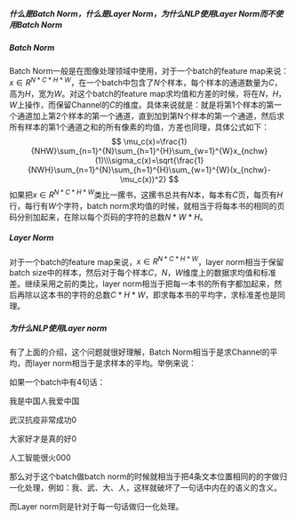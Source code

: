 ##### 什么是Batch Norm，什么是Layer Norm，为什么NLP使用Layer Norm而不使用Batch Norm

##### Batch Norm

Batch Norm一般是在图像处理领域中使用，对于一个batch的feature map来说：$x\in{R^{N*C*H*W}}$，在一个batch中包含了$N$个样本，每个样本的通道数量为$C$，高为$H$，宽为$W$。对这个batch的feature map求均值和方差的时候，将在$N$，$H$，$W$上操作，而保留Channel的$C$的维度。具体来说就是：就是将第1个样本的第一个通道加上第2个样本的第一个通道，直到加到第N个样本的第一个通道，然后求所有样本的第1个通道之和的所有像素的均值，方差也同理，具体公式如下：
$$
\mu_c(x)=\frac{1}{NHW}\sum_{n=1}^{N}\sum_{h=1}^{H}\sum_{w=1}^{W}x_{nchw}(1)\\\sigma_c(x)=\sqrt{\frac{1}{NWH}\sum_{n=1}^{N}\sum_{h=1}^{H}\sum_{w=1}^{W}(x_{nchw}-\mu_c(x))^2}
$$
如果把$x\in{R^{N*C*H*W}}$类比一摞书，这摞书总共有$N$本，每本有$C$页，每页有$H$行，每行有$W$个字符，batch norm求均值的时候，就相当于将每本书的相同的页码分别加起来，在除以每个页码的字符的总数$N*W*H$。

##### Layer Norm

对于一个batch的feature map来说，$x\in{R^{N*C*H*W}}$，layer norm相当于保留batch size中的样本，然后对于每个样本$C$，$N$，$W$维度上的数据求均值和标准差。继续采用之前的类比，layer norm相当于把每一本书的所有字都加起来，然后再除以这本书的字符的总数$C*H*W$，即求每本书的平均字，求标准差也是同理。

##### 为什么NLP使用Layer norm

有了上面的介绍，这个问题就很好理解，Batch Norm相当于是求Channel的平均，而layer norm相当于是求样本的平均。举例来说：

如果一个batch中有4句话：

我是中国人我爱中国

武汉抗疫非常成功0

大家好才是真的好0

人工智能很火000

那么对于这个batch做batch norm的时候就相当于把4条文本位置相同的的字做归一化处理，例如：我、武、大、人，这样就破坏了一句话中内在的语义的含义。

而Layer norm则是针对于每一句话做归一化处理。